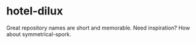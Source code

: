 # hotel-dilux
Great repository names are short and memorable. Need inspiration? How about symmetrical-spork.
